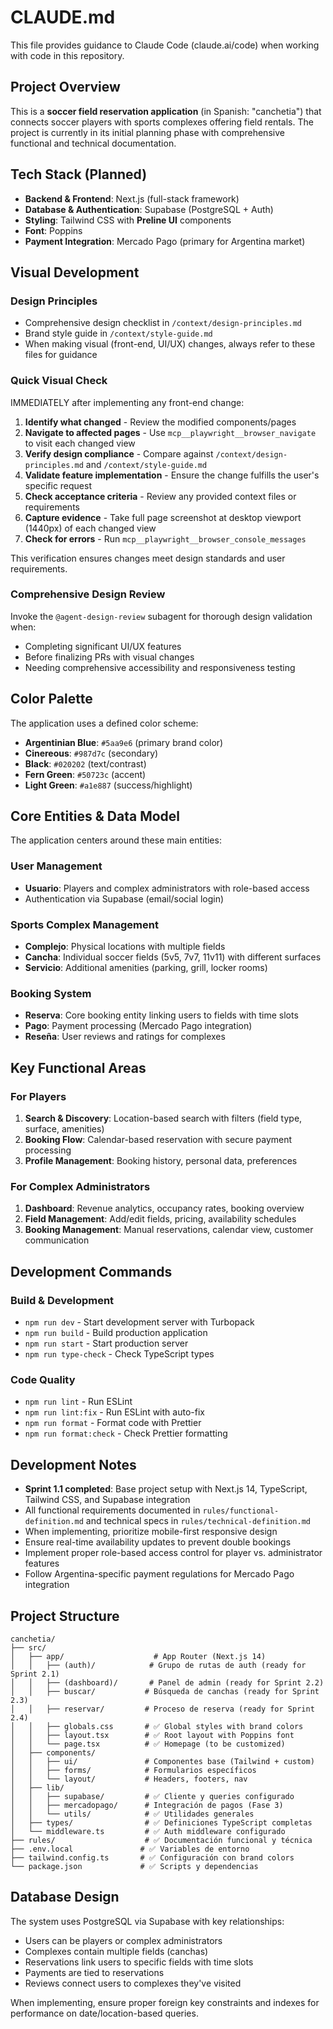 # CLAUDE.md

This file provides guidance to Claude Code (claude.ai/code) when working with code in this repository.

## Project Overview

This is a **soccer field reservation application** (in Spanish: "canchetia") that connects soccer players with sports complexes offering field rentals. The project is currently in its initial planning phase with comprehensive functional and technical documentation.

## Tech Stack (Planned)

- **Backend & Frontend**: Next.js (full-stack framework)
- **Database & Authentication**: Supabase (PostgreSQL + Auth)
- **Styling**: Tailwind CSS with **Preline UI** components
- **Font**: Poppins
- **Payment Integration**: Mercado Pago (primary for Argentina market)

## Visual Development

### Design Principles
- Comprehensive design checklist in `/context/design-principles.md`
- Brand style guide in `/context/style-guide.md`
- When making visual (front-end, UI/UX) changes, always refer to these files for guidance

### Quick Visual Check
IMMEDIATELY after implementing any front-end change:
1. **Identify what changed** - Review the modified components/pages
2. **Navigate to affected pages** - Use `mcp__playwright__browser_navigate` to visit each changed view
3. **Verify design compliance** - Compare against `/context/design-principles.md` and `/context/style-guide.md`
4. **Validate feature implementation** - Ensure the change fulfills the user's specific request
5. **Check acceptance criteria** - Review any provided context files or requirements
6. **Capture evidence** - Take full page screenshot at desktop viewport (1440px) of each changed view
7. **Check for errors** - Run `mcp__playwright__browser_console_messages`

This verification ensures changes meet design standards and user requirements.

### Comprehensive Design Review
Invoke the `@agent-design-review` subagent for thorough design validation when:
- Completing significant UI/UX features
- Before finalizing PRs with visual changes
- Needing comprehensive accessibility and responsiveness testing

## Color Palette

The application uses a defined color scheme:

- **Argentinian Blue**: `#5aa9e6` (primary brand color)
- **Cinereous**: `#987d7c` (secondary)
- **Black**: `#020202` (text/contrast)
- **Fern Green**: `#50723c` (accent)
- **Light Green**: `#a1e887` (success/highlight)

## Core Entities & Data Model

The application centers around these main entities:

### User Management

- **Usuario**: Players and complex administrators with role-based access
- Authentication via Supabase (email/social login)

### Sports Complex Management

- **Complejo**: Physical locations with multiple fields
- **Cancha**: Individual soccer fields (5v5, 7v7, 11v11) with different surfaces
- **Servicio**: Additional amenities (parking, grill, locker rooms)

### Booking System

- **Reserva**: Core booking entity linking users to fields with time slots
- **Pago**: Payment processing (Mercado Pago integration)
- **Reseña**: User reviews and ratings for complexes

## Key Functional Areas

### For Players

1. **Search & Discovery**: Location-based search with filters (field type, surface, amenities)
2. **Booking Flow**: Calendar-based reservation with secure payment processing
3. **Profile Management**: Booking history, personal data, preferences

### For Complex Administrators

1. **Dashboard**: Revenue analytics, occupancy rates, booking overview
2. **Field Management**: Add/edit fields, pricing, availability schedules
3. **Booking Management**: Manual reservations, calendar view, customer communication

## Development Commands

### Build & Development
- `npm run dev` - Start development server with Turbopack
- `npm run build` - Build production application  
- `npm run start` - Start production server
- `npm run type-check` - Check TypeScript types

### Code Quality
- `npm run lint` - Run ESLint
- `npm run lint:fix` - Run ESLint with auto-fix
- `npm run format` - Format code with Prettier
- `npm run format:check` - Check Prettier formatting

## Development Notes

- **Sprint 1.1 completed**: Base project setup with Next.js 14, TypeScript, Tailwind CSS, and Supabase integration
- All functional requirements documented in `rules/functional-definition.md` and technical specs in `rules/technical-definition.md` 
- When implementing, prioritize mobile-first responsive design
- Ensure real-time availability updates to prevent double bookings
- Implement proper role-based access control for player vs. administrator features
- Follow Argentina-specific payment regulations for Mercado Pago integration

## Project Structure

```
canchetia/
├── src/
│   ├── app/                    # App Router (Next.js 14)
│   │   ├── (auth)/            # Grupo de rutas de auth (ready for Sprint 2.1)
│   │   ├── (dashboard)/       # Panel de admin (ready for Sprint 2.2)
│   │   ├── buscar/           # Búsqueda de canchas (ready for Sprint 2.3)
│   │   ├── reservar/         # Proceso de reserva (ready for Sprint 2.4)
│   │   ├── globals.css       # ✅ Global styles with brand colors
│   │   ├── layout.tsx        # ✅ Root layout with Poppins font
│   │   └── page.tsx          # ✅ Homepage (to be customized)
│   ├── components/
│   │   ├── ui/               # Componentes base (Tailwind + custom)
│   │   ├── forms/            # Formularios específicos
│   │   └── layout/           # Headers, footers, nav
│   ├── lib/
│   │   ├── supabase/         # ✅ Cliente y queries configurado
│   │   ├── mercadopago/      # Integración de pagos (Fase 3)
│   │   └── utils/            # ✅ Utilidades generales
│   ├── types/                # ✅ Definiciones TypeScript completas
│   └── middleware.ts         # ✅ Auth middleware configurado
├── rules/                    # ✅ Documentación funcional y técnica
├── .env.local               # ✅ Variables de entorno
├── tailwind.config.ts       # ✅ Configuración con brand colors
└── package.json             # ✅ Scripts y dependencias
```

## Database Design

The system uses PostgreSQL via Supabase with key relationships:

- Users can be players or complex administrators
- Complexes contain multiple fields (canchas)
- Reservations link users to specific fields with time slots
- Payments are tied to reservations
- Reviews connect users to complexes they've visited

When implementing, ensure proper foreign key constraints and indexes for performance on date/location-based queries.

